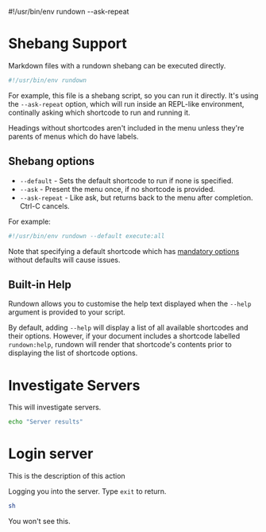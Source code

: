 #!/usr/bin/env rundown --ask-repeat

# Shebang Support

Markdown files with a rundown shebang can be executed directly.

``` bash reveal norun
#!/usr/bin/env rundown
```

For example, this file is a shebang script, so you can run it directly. It's using the `--ask-repeat` option, which will run inside an REPL-like environment, continally asking which shortcode to run and running it.

Headings without shortcodes aren't included in the menu unless they're parents of menus which do have labels.

## Shebang options

* `--default` - Sets the default shortcode to run if none is specified.
* `--ask` - Present the menu once, if no shortcode is provided.
* `--ask-repeat` - Like ask, but returns back to the menu after completion. Ctrl-C cancels.

For example:

``` bash reveal norun
#!/usr/bin/env rundown --default execute:all
```

Note that specifying a default shortcode which has [mandatory options](./shortcodes.md#Shortcode%20arguments) without defaults will cause issues.

## Built-in Help

Rundown allows you to customise the help text displayed when the `--help` argument is provided to your script.

By default, adding `--help` will display a list of all available shortcodes and their options. However, if your document includes a shortcode labelled `rundown:help`, rundown will render that shortcode's contents prior to displaying the list of shortcode options.


# Investigate Servers <r label=i>

<r desc>This will investigate servers.</r>

``` bash stdout
echo "Server results"
```

# Login server <r label=l>

<r desc>This is the description of this action</r>

Logging you into the server. Type `exit` to return.

``` bash borg
sh
```

You won't see this.

